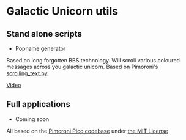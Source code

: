 # Galactic Unicorn utils

## Stand alone scripts

- Popname generator

Based on long forgotten BBS technology. 
Will scroll various coloured messages across you galactic unicorn.
Based on Pimoroni's [scrolling_text.py](https://github.com/pimoroni/pimoroni-pico/blob/main/micropython/examples/galactic_unicorn/scrolling_text.py)

[Video](https://youtu.be/ndSUV1RVuUM) 

## Full applications

- Coming soon

All based on the [Pimoroni Pico codebase](https://github.com/pimoroni/pimoroni-pico) under [the MIT License](https://github.com/pimoroni/pimoroni-pico/blob/main/LICENSE)